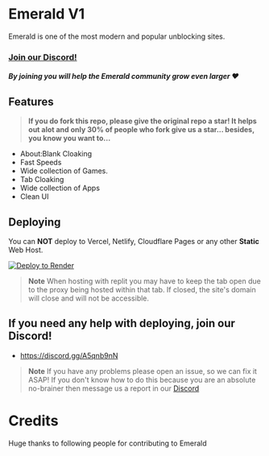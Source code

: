 # Emerald V1

Emerald is one of the most modern and popular unblocking sites. 

### [Join our Discord!](https://discord.gg/A5qnb9nN)
##### By joining you will help the Emerald community grow even larger ❤
## Features


> **If you do fork this repo, please give the original repo a star! It helps out alot and only 30% of people who fork give us a star... besides, you know you want to...**

- About:Blank Cloaking
- Fast Speeds 
- Wide collection of Games.
- Tab Cloaking
- Wide collection of Apps
- Clean UI

## Deploying

You can **NOT** deploy to Vercel, Netlify, Cloudflare Pages or any other **Static** Web Host.

<a target="_blank" href="https://render.com/deploy?repo=https://github.com/ishowallthatspeed/emerald-v1"><img alt="Deploy to Render" src="https://binbashbanana.github.io/deploy-buttons/buttons/remade/render.svg"></a>

> **Note**
> When hosting with replit you may have to keep the tab open due to the proxy being hosted within that tab. If closed, the site's domain will close and will not be accessible.  

## If you need any help with deploying, join our Discord!
- https://discord.gg/A5qnb9nN

> **Note**
> If you have any problems please open an issue, so we can fix it ASAP!
> If you don't know how to do this because you are an absolute no-brainer then message us a report in our [Discord](https://discord.gg/A5qnb9nN)

# Credits
Huge thanks to following people for contributing to Emerald




